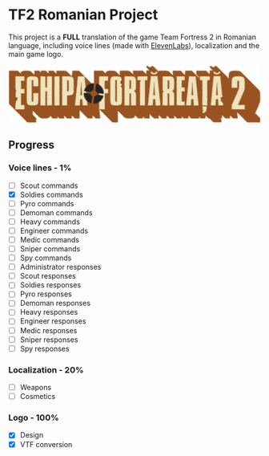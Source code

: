# TF2 Romanian Project

This project is a **FULL** translation of the game Team Fortress 2 in Romanian language, including voice lines (made with [ElevenLabs](https://elevenlabs.io/)), localization and the main game logo.

![TF2 Romanian Project](./logo/logo.png)

## Progress

### Voice lines - 1%

- [ ] Scout commands
- [x] Soldies commands
- [ ] Pyro commands
- [ ] Demoman commands
- [ ] Heavy commands
- [ ] Engineer commands
- [ ] Medic commands
- [ ] Sniper commands
- [ ] Spy commands
- [ ] Administrator responses
- [ ] Scout responses
- [ ] Soldies responses
- [ ] Pyro responses
- [ ] Demoman responses
- [ ] Heavy responses
- [ ] Engineer responses
- [ ] Medic responses
- [ ] Sniper responses
- [ ] Spy responses

### Localization - 20%

- [ ] Weapons
- [ ] Cosmetics

### Logo - 100%

- [x] Design
- [x] VTF conversion
